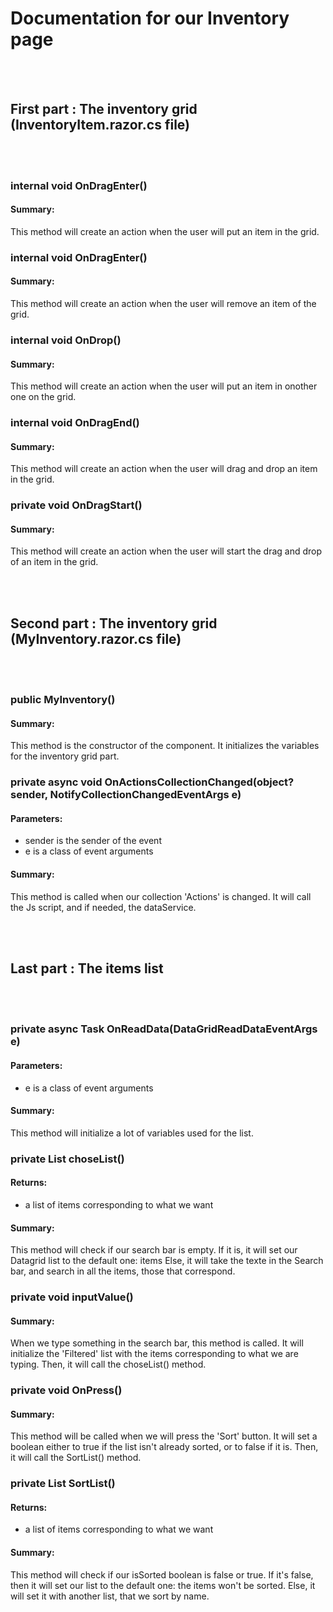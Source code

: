# Documentation for our Inventory page


<br/><br/>
## First part : The inventory grid (InventoryItem.razor.cs file)
<br/><br/>


###  internal void OnDragEnter()
#### Summary:
This method will create an action when the user will put an item in the grid. 
<br/>

###  internal void OnDragEnter()
#### Summary:
This method will create an action when the user will remove an item of the grid. 
<br/>

###  internal void OnDrop()
#### Summary:
This method will create an action when the user will put an item in onother one on the grid. 
<br/>

###  internal void OnDragEnd()
#### Summary:
This method will create an action when the user will drag and drop an item in the grid. 
<br/>

###  private void OnDragStart()
#### Summary:
This method will create an action when the user will start the drag and drop of an item in the grid. 
<br/>


<br/><br/>
## Second part : The inventory grid (MyInventory.razor.cs file)
<br/><br/>


###  public MyInventory()
#### Summary:
This method is the constructor of the component. It initializes the variables for the inventory grid part.
<br/>

### private async void OnActionsCollectionChanged(object? sender, NotifyCollectionChangedEventArgs e)
#### Parameters: 
- sender is the sender of the event
- e is a class of event arguments
#### Summary:
This method is called when our collection 'Actions' is changed.
It will call the Js script, and if needed, the dataService.


<br/><br/>
## Last part : The items list
<br/><br/>


### private async Task OnReadData(DataGridReadDataEventArgs<Item> e)
#### Parameters: 
- e is a class of event arguments
#### Summary:
This method will initialize a lot of variables used for the list.
<br/>

### private List<Item> choseList()
#### Returns: 
- a list of items corresponding to what we want
#### Summary:
This method will check if our search bar is empty. 
If it is, it will set our Datagrid list to the default one: items
Else, it will take the texte in the Search bar, and search in all the items, those that correspond.
<br/>

### private void inputValue()
#### Summary:
When we type something in the search bar, this method is called.
It will initialize the 'Filtered' list with the items corresponding to what we are typing.
Then, it will call the choseList() method.
<br/>

### private void OnPress()
#### Summary:
This method will be called when we will press the 'Sort' button.
It will set a boolean either to true if the list isn't already sorted, or to false if it is.
Then, it will call the SortList() method.
<br/>

### private List<Item> SortList()
#### Returns: 
- a list of items corresponding to what we want
#### Summary:
This method will check if our isSorted boolean is false or true.
If it's false, then it will set our list to the default one: the items won't be sorted.
Else, it will set it with another list, that we sort by name.
<br/>